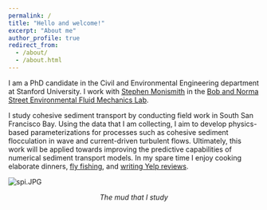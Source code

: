```yaml
---
permalink: /
title: "Hello and welcome!"
excerpt: "About me"
author_profile: true
redirect_from: 
  - /about/
  - /about.html
---
```


I am a PhD candidate in the Civil and Environmental Engineering department at Stanford University. I work with [Stephen Monismith](https://profiles.stanford.edu/stephen-monismith) in the [Bob and Norma Street Environmental Fluid Mechanics Lab](https://cee.stanford.edu/research/labs-centers/bob-and-norma-street-environmental-fluid-mechanics-laboratory). 

I study cohesive sediment transport by conducting field work in South San Francisco Bay. Using the data that I am collecting, I aim to develop physics-based parameterizations for processes such as cohesive sediment flocculation in wave and current-driven turbulent flows. Ultimately, this work will be applied towards improving the predictive capabilities of numerical sediment transport models. In my spare time I enjoy cooking elaborate dinners, [fly fishing](../images/flyfishing.jpeg), and [writing Yelp reviews](https://www.yelp.com/user_details_reviews_self?userid=yosI54Xkh_tT0iL6U8STCQ).

![spi.JPG](../images/spi.JPG)
<div align="center"> <em>The mud that I study</em> </div>
